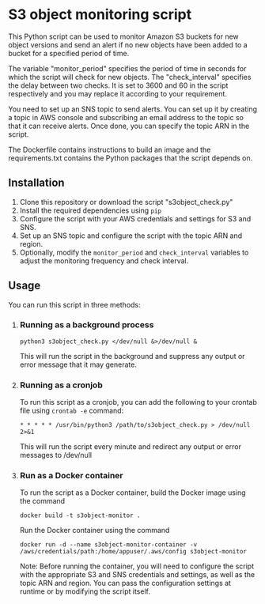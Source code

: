 # S3 object monitoring script

This Python script can be used to monitor Amazon S3 buckets for new object versions and send an alert if no new objects have been added to a bucket for a specified period of time.

The variable "monitor_period" specifies the period of time in seconds for which the script will check for new objects. The "check_interval" specifies the delay between two checks. It is set to 3600 and 60 in the script respectively and you may replace it according to your requirement.

You need to set up an SNS topic to send alerts. You can set up it by creating a topic in AWS console and subscribing an email address to the topic so that it can receive alerts. Once done, you can specify the topic ARN in the script.

The Dockerfile contains instructions to build an image and the requirements.txt contains the Python packages that the script depends on.

## Installation

1. Clone this repository or download the script "s3object_check.py"
2. Install the required dependencies using `pip`
3. Configure the script with your AWS credentials and settings for S3 and SNS.
4. Set up an SNS topic and configure the script with the topic ARN and region.
5. Optionally, modify the `monitor_period` and `check_interval` variables to adjust the monitoring frequency and check interval.

## Usage

You can run this script in three methods:

1. ### Running as a background process
  
   `python3 s3object_check.py </dev/null &>/dev/null &`
   
   This will run the script in the background and suppress any output or error message that it may generate.

2. ### Running as a cronjob

   To run this script as a cronjob, you can add the following to your crontab file using `crontab -e` command:

   `* * * * * /usr/bin/python3 /path/to/s3object_check.py > /dev/null 2>&1`

   This will run the script every minute and redirect any output or error messages to /dev/null

3. ### Run as a Docker container
   
   To run the script as a Docker container, build the Docker image using the command

   `docker build -t s3object-monitor .`

   Run the Docker container using the command

   `docker run -d --name s3object-monitor-container -v /aws/credentials/path:/home/appuser/.aws/config s3object-monitor`

   Note: Before running the container, you will need to configure the script with the appropriate S3 and SNS credentials and settings, as well as the topic ARN and region. You can pass the configuration settings at runtime or by modifying the script itself.

